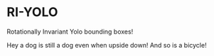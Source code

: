 # RI-YOLO
Rotationally Invariant Yolo bounding boxes! 

Hey a dog is still a dog even when upside down! And so is a bicycle!

